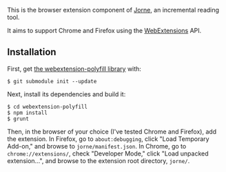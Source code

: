 This is the browser extension component of [Jorne][1], an incremental reading
tool.

It aims to support Chrome and Firefox using the [WebExtensions][2] API.

Installation
------------

First, get [the webextension-polyfill library][3] with:

    $ git submodule init --update

Next, install its dependencies and build it:

    $ cd webextension-polyfill
    $ npm install
    $ grunt

Then, in the browser of your choice (I've tested Chrome and Firefox), add the
extension. In Firefox, go to `about:debugging`, click "Load Temporary Add-on,"
and browse to `jorne/manifest.json`. In Chrome, go  to `chrome://extensions/`,
check "Developer Mode," click "Load unpacked extension...", and browse to the
extension root directory, `jorne/`.

[1]: https://github.com/suzil/jorne
[2]: https://developer.mozilla.org/en-US/Add-ons/WebExtensions
[3]: https://github.com/mozilla/webextension-polyfill
